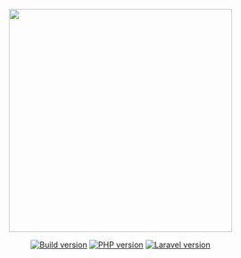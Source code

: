 <p align="center">
    <a href="https://parcaventure-malbuisson.fr" target="_blank">
        <img src="https://parcaventure-malbuisson.fr/img/logo.png" width="400">
    </a>
</p>

<p align="center">
    <a href="https://parcaventure-malbuisson.fr"><img src="https://badgen.net/badge/version/1.0.0/blue" alt="Build version"></a>
    <a href="https://parcaventure-malbuisson.fr"><img src="https://badgen.net/badge/PHP/7.4/green" alt="PHP version"></a>
    <a href="https://parcaventure-malbuisson.fr"><img src="https://badgen.net/badge/Laravel/8.x/orange" alt="Laravel version"></a>
</p>
